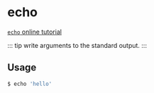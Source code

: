 # echo

[`echo` online tutorial](https://arthas.aliyun.com/doc/arthas-tutorials.html?language=en&id=echo)

::: tip
write arguments to the standard output.
:::

## Usage

```bash
$ echo 'hello'
```
